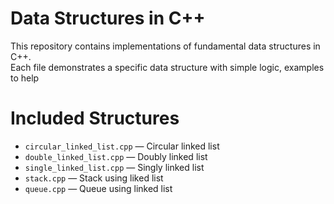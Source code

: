 # Data Structures in C++

This repository contains implementations of fundamental data structures in C++.  
Each file demonstrates a specific data structure with simple logic, examples to help

# Included Structures

- `circular_linked_list.cpp` — Circular linked list
- `double_linked_list.cpp` — Doubly linked list
- `single_linked_list.cpp` — Singly linked list
- `stack.cpp` — Stack using liked list
- `queue.cpp` — Queue using linked list